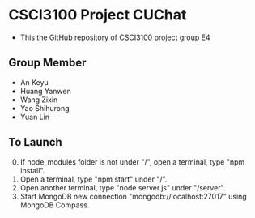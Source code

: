 # CSCI3100 Project CUChat
- This the GitHub repository of CSCI3100 project group E4

## Group Member
- An Keyu
- Huang Yanwen
- Wang Zixin
- Yao Shihurong
- Yuan Lin



## To Launch
0) If node_modules folder is not under "/", open a terminal, type "npm install".
1) Open a terminal, type "npm start" under "/".
2) Open another terminal, type "node server.js" under "/server".
3) Start MongoDB new connection "mongodb://localhost:27017" using MongoDB Compass.
